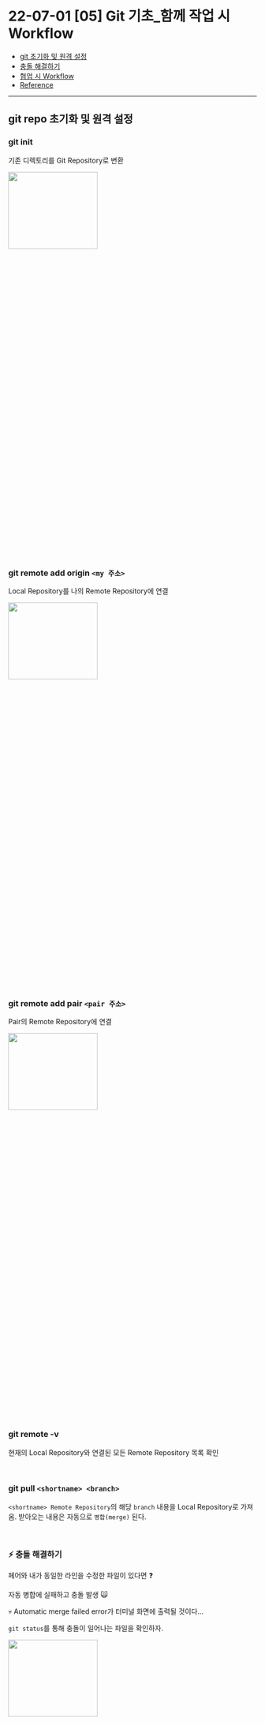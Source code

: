 # 22-07-01 [05] Git 기초_함께 작업 시 Workflow

- [git 초기화 및 원격 설정](#git-repo-초기화-및-원격-설정)
- [충돌 해결하기](#⚡️-충돌-해결하기)
- [협업 시 Workflow](#🌟-pair-programming-workflow)
- [Reference]()

---

## git repo 초기화 및 원격 설정

### git init

기존 디렉토리를 Git Repository로 변환

<img src="../images/BootCamp/Section01/[05]/init.png" width="60%" height="20%">

<Br>

### git remote add origin `<my 주소>`

Local Repository를 나의 Remote Repository에 연결

<img src="../images/BootCamp/Section01/[05]/remotemy.png" width="60%" height="20%">

<Br>

### git remote add pair `<pair 주소>`

Pair의 Remote Repository에 연결

<img src="../images/BootCamp/Section01/[05]/remotepair.png" width="60%" height="20%">

<br>

### git remote -v

현재의 Local Repository와 연결된 모든 Remote Repository 목록 확인

<Br>

### git pull `<shortname> <branch>`

`<shortname> Remote Repository`의 해당 `branch` 내용을 Local Repository로 가져옴. 받아오는 내용은 자동으로 `병합(merge)` 된다.

<Br>

### ⚡️ 충돌 해결하기

페어와 내가 동일한 라인을 수정한 파일이 있다면 ❓

자동 병합에 실패하고 충돌 발생 🙀

💀 Automatic merge failed error가 터미널 화면에 출력될 것이다...

`git status`를 통해 충돌이 일어나는 파일을 확인하자.

<img src="../images/BootCamp/Section01/[05]/conflict.png" width="60%" height="20%">

<br>

충돌이 일어나는 부분을 수정하고 `병합 커밋(merge commit)`을 생성해 주기 위해 파일을 `staging area`로 추가한다.

`modify` ➡️ `add` ➡️ `commit` ➡️ `push`
 
**🍯 VSC를 사용하면 수정을 용이하게 할 수 있다.**

<img src="../images/BootCamp/Section01/[05]/mergeIDE.png">

- Accept Current Change ➡️ Current 부분 채택
- Accept Incoming Change ➡️ Incoming 부분 채택
- Accept Both Changes ➡️ 둘다 채택
- Compare Changes ➡️ 충돌 일어나는 곳 비교

<br>

## 🌟 Pair Programming Workflow

<img src="../images/BootCamp/Section01/[05]/pair1.png" width="60%" height="20%">
<img src="../images/BootCamp/Section01/[05]/pair2.png" width="60%" height="20%">
<img src="../images/BootCamp/Section01/[05]/pair3.png" width="60%" height="20%">
<img src="../images/BootCamp/Section01/[05]/pair4.png" width="60%" height="20%">
<img src="../images/BootCamp/Section01/[05]/pair5.png" width="60%" height="20%">
<img src="../images/BootCamp/Section01/[05]/pair6.png" width="60%" height="20%">
<img src="../images/BootCamp/Section01/[05]/pair7.png" width="60%" height="20%">
<img src="../images/BootCamp/Section01/[05]/pair8.png" width="60%" height="20%">
<img src="../images/BootCamp/Section01/[05]/pair9.png" width="60%" height="20%">

<br>

### 📚 Reference

- [Git tutorial](https://backlog.com/git-tutorial/kr/intro/intro1_1.html)
- [Git 최초 설정](https://git-scm.com/book/ko/v2/%EC%8B%9C%EC%9E%91%ED%95%98%EA%B8%B0-Git-%EC%B5%9C%EC%B4%88-%EC%84%A4%EC%A0%95)
- [VSC에서 Git 사용하기](https://promobile.tistory.com/378)
- [How to Write a Git Commit](https://cbea.ms/git-commit/)